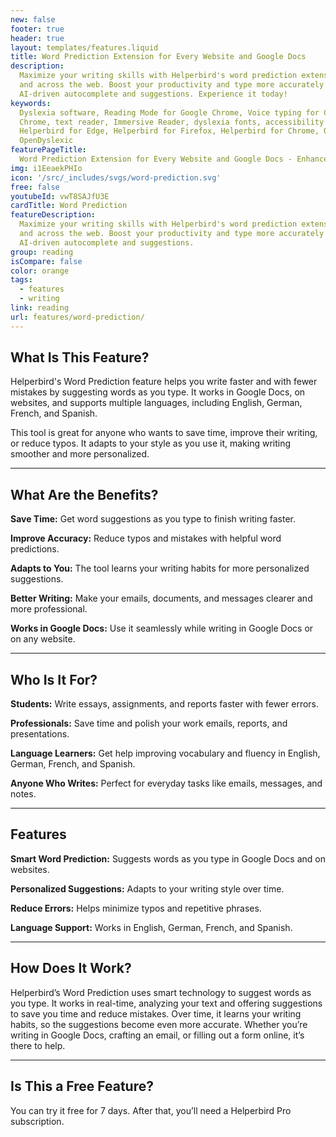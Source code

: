 ```yaml
---
new: false
footer: true
header: true
layout: templates/features.liquid
title: Word Prediction Extension for Every Website and Google Docs
description:
  Maximize your writing skills with Helperbird's word prediction extension, available on Google Docs
  and across the web. Boost your productivity and type more accurately with our cutting-edge,
  AI-driven autocomplete and suggestions. Experience it today!
keywords:
  Dyslexia software, Reading Mode for Google Chrome, Voice typing for Chrome, Text to speech for
  Chrome, text reader, Immersive Reader, dyslexia fonts, accessibility software, dyslexia software,
  Helperbird for Edge, Helperbird for Firefox, Helperbird for Chrome, Opendyslexic for Chrome,
  OpenDyslexic
featurePageTitle:
  Word Prediction Extension for Every Website and Google Docs - Enhance Your Writing Experience
img: i1EeaekPHIo
icon: '/src/_includes/svgs/word-prediction.svg'
free: false
youtubeId: vwT8SAJfU3E
cardTitle: Word Prediction
featureDescription:
  Maximize your writing skills with Helperbird's word prediction extension, available on Google Docs
  and across the web. Boost your productivity and type more accurately with our cutting-edge,
  AI-driven autocomplete and suggestions.
group: reading
isCompare: false 
color: orange
tags:
  - features
  - writing
link: reading
url: features/word-prediction/
---
```



## What Is This Feature?

Helperbird's Word Prediction feature helps you write faster and with fewer mistakes by suggesting words as you type. It works in Google Docs, on websites, and supports multiple languages, including English, German, French, and Spanish. 

This tool is great for anyone who wants to save time, improve their writing, or reduce typos. It adapts to your style as you use it, making writing smoother and more personalized.

---

## What Are the Benefits?


**Save Time:** Get word suggestions as you type to finish writing faster.  

**Improve Accuracy:** Reduce typos and mistakes with helpful word predictions.  

**Adapts to You:** The tool learns your writing habits for more personalized suggestions.  

**Better Writing:** Make your emails, documents, and messages clearer and more professional.  

**Works in Google Docs:** Use it seamlessly while writing in Google Docs or on any website.  

---

## Who Is It For?


**Students:** Write essays, assignments, and reports faster with fewer errors.  

**Professionals:** Save time and polish your work emails, reports, and presentations.  

**Language Learners:** Get help improving vocabulary and fluency in English, German, French, and Spanish.  

**Anyone Who Writes:** Perfect for everyday tasks like emails, messages, and notes.

---

## Features


**Smart Word Prediction:** Suggests words as you type in Google Docs and on websites.  

**Personalized Suggestions:** Adapts to your writing style over time.  

**Reduce Errors:** Helps minimize typos and repetitive phrases.  

**Language Support:** Works in English, German, French, and Spanish.  

---

## How Does It Work?

Helperbird’s Word Prediction uses smart technology to suggest words as you type. It works in real-time, analyzing your text and offering suggestions to save you time and reduce mistakes. Over time, it learns your writing habits, so the suggestions become even more accurate. Whether you’re writing in Google Docs, crafting an email, or filling out a form online, it’s there to help.

---

## Is This a Free Feature?

You can try it free for 7 days. After that, you’ll need a Helperbird Pro subscription.
